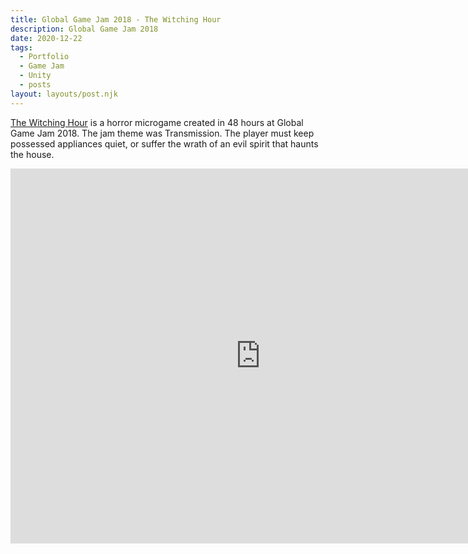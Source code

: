 ```yaml
---
title: Global Game Jam 2018 - The Witching Hour
description: Global Game Jam 2018
date: 2020-12-22
tags:
  - Portfolio
  - Game Jam
  - Unity
  - posts
layout: layouts/post.njk
---
```

<p>
<a href="https://memphis-game-developers.itch.io/the-witching-hour" target="blank">The Witching Hour</a> is a horror microgame created in 48 hours at Global Game Jam 2018. The jam theme was Transmission. The player must keep possessed appliances quiet, or suffer the wrath of an evil spirit that haunts the house.
</P>

<div class="container">
<p style="text-align: center"><iframe width="800" height="600" src="https://www.youtube.com/embed/KOhJLNkzi2s" frameborder="0" allow="accelerometer; autoplay; clipboard-write; encrypted-media; gyroscope; picture-in-picture" allowfullscreen class="video"></iframe></p></div>
</br></br>